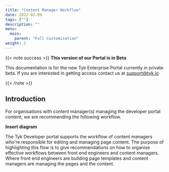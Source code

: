 ```yaml
---
title: "Content Manager Workflow"
date: 2022-02-09
tags: [""]
description: ""
menu:
  main:
    parent: "Full Customisation"
weight: 2
---
```

{{< note success >}}
**This version of our Portal is in Beta**

This documentation is for the new Tyk Enterprise Portal currently in private beta. If you are interested in getting access contact us at [support@tyk.io](<mailto:support@tyk.io?subject=Tyk Enterprise Portal Beta>)

{{< /note >}}

## Introduction
For organisations with content manager(s) managing the developer portal content, we are recommending the following workflow.

**Insert diagram**

The Tyk Developer portal supports the workflow of content managers who're responsible for editing and managing page content.
The purpose of highlighting this flow is to give recommendations on how to organise effective workflows between front end engineers and content managers. Where front end engineers are building page templates and content managers are managing the pages and the content.
